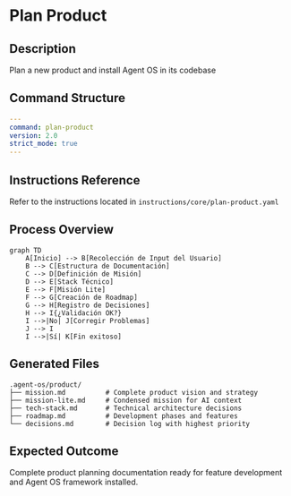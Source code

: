 # Plan Product

## Description
Plan a new product and install Agent OS in its codebase

## Command Structure
```yaml
---
command: plan-product
version: 2.0
strict_mode: true
---
```

## Instructions Reference
Refer to the instructions located in `instructions/core/plan-product.yaml`

## Process Overview
```mermaid
graph TD
    A[Inicio] --> B[Recolección de Input del Usuario]
    B --> C[Estructura de Documentación]
    C --> D[Definición de Misión]
    D --> E[Stack Técnico]
    E --> F[Misión Lite]
    F --> G[Creación de Roadmap]
    G --> H[Registro de Decisiones]
    H --> I{¿Validación OK?}
    I -->|No| J[Corregir Problemas]
    J --> I
    I -->|Sí| K[Fin exitoso]
```

## Generated Files
```
.agent-os/product/
├── mission.md          # Complete product vision and strategy
├── mission-lite.md     # Condensed mission for AI context
├── tech-stack.md       # Technical architecture decisions
├── roadmap.md          # Development phases and features
└── decisions.md        # Decision log with highest priority
```

## Expected Outcome
Complete product planning documentation ready for feature development and Agent OS framework installed.
